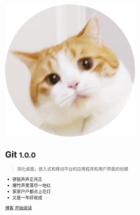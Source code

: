 ![logo](_media/logo.png)

# Git <small>1.0.0</small>

> 简化桌面，嵌入式和移动平台的应用程序和用户界面的创建

- 锣鼓声声正月正
- 爆竹声里落尽一地红
- 家家户户都点上花灯
- 又是一年好收成

[博客](http://www.yang66995.cn/)
[开始阅读](README.md)
